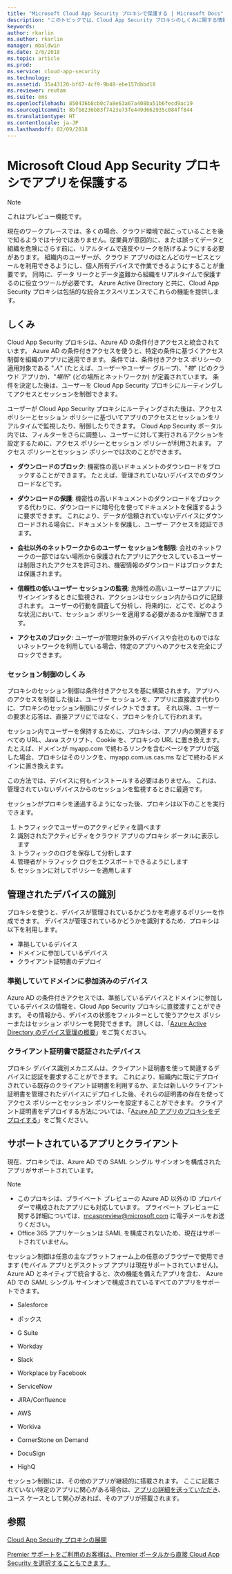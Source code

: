 ```yaml
---
title: "Microsoft Cloud App Security プロキシで保護する | Microsoft Docs"
description: "このトピックでは、Cloud App Security プロキシのしくみに関する情報を提供します。"
keywords: 
author: rkarlin
ms.author: rkarlin
manager: mbaldwin
ms.date: 2/6/2018
ms.topic: article
ms.prod: 
ms.service: cloud-app-security
ms.technology: 
ms.assetid: 35a43120-bf67-4cf9-9b48-ebe157dbbd18
ms.reviewer: reutam
ms.suite: ems
ms.openlocfilehash: 850436b8cb0c7a8e63a67a408ba51b6fecd9ac19
ms.sourcegitcommit: 8bfb8236b83f7423e73fe449d662935c084ff844
ms.translationtype: HT
ms.contentlocale: ja-JP
ms.lasthandoff: 02/09/2018
---
```

# <a name="protect-apps-with-microsoft-cloud-app-security-proxy"></a>Microsoft Cloud App Security プロキシでアプリを保護する

> [!NOTE]
> これはプレビュー機能です。


現在のワークプレースでは、多くの場合、クラウド環境で起こっていることを後で知るようでは十分ではありません。従業員が意図的に、または誤ってデータと組織を危険にさらす前に、リアルタイムで違反やリークを防げるようにする必要があります。 組織内のユーザーが、クラウド アプリのほとんどのサービスとツールを利用できるようにし、個人所有デバイスで作業できるようにすることが重要です。 同時に、データ リークとデータ盗難から組織をリアルタイムで保護するのに役立つツールが必要です。 Azure Active Directory と共に、Cloud App Security プロキシは包括的な統合エクスペリエンスでこれらの機能を提供します。

## <a name="how-it-works"></a>しくみ

Cloud App Security プロキシは、Azure AD の条件付きアクセスと統合されています。 Azure AD の条件付きアクセスを使うと、特定の条件に基づくアクセス制御を組織のアプリに適用できます。 条件では、条件付きアクセス ポリシーの適用対象である "*人*" (たとえば、ユーザーやユーザー グループ)、"*物*" (どのクラウド アプリか)、"*場所*" (どの場所とネットワークか) が定義されています。 条件を決定した後は、ユーザーを Cloud App Security プロキシにルーティングしてアクセスとセッションを制御できます。

ユーザーが Cloud App Security プロキシにルーティングされた後は、アクセス ポリシーとセッション ポリシーに基づいてアプリのアクセスとセッションをリアルタイムで監視したり、制御したりできます。 Cloud App Security ポータル内では、フィルターをさらに調整し、ユーザーに対して実行されるアクションを設定するために、アクセス ポリシーとセッション ポリシーが利用されます。 アクセス ポリシーとセッション ポリシーでは次のことができます。

-   **ダウンロードのブロック**: 機密性の高いドキュメントのダウンロードをブロックすることができます。 たとえば、管理されていないデバイスでのダウンロードなどです。

-   **ダウンロードの保護**: 機密性の高いドキュメントのダウンロードをブロックする代わりに、ダウンロードに暗号化を使ってドキュメントを保護するように要求できます。 これにより、データが信頼されていないデバイスにダウンロードされる場合に、ドキュメントを保護し、ユーザー アクセスを認証できます。 

-   **会社以外のネットワークからのユーザー セッションを制限**: 会社のネットワークの一部ではない場所から保護されたアプリにアクセスしているユーザーは制限されたアクセスを許可され、機密情報のダウンロードはブロックまたは保護されます。

-   **信頼性の低いユーザー セッションの監視**: 危険性の高いユーザーはアプリにサインインするときに監視され、アクションはセッション内からログに記録されます。 ユーザーの行動を調査して分析し、将来的に、どこで、どのような状況において、セッション ポリシーを適用する必要があるかを理解できます。 

- **アクセスのブロック**: ユーザーが管理対象外のデバイスや会社のものではないネットワークを利用している場合、特定のアプリへのアクセスを完全にブロックできます。


### <a name="how-session-control-works"></a>セッション制御のしくみ

プロキシのセッション制御は条件付きアクセスを基に構築されます。 アプリへのアクセスを制御した後は、ユーザー セッションを、アプリに直接渡す代わりに、プロキシのセッション制御にリダイレクトできます。 それ以降、ユーザーの要求と応答は、直接アプリにではなく、プロキシを介して行われます。

セッション内でユーザーを保持するために、プロキシは、アプリ内の関連するすべての URL、Java スクリプト、Cookie を、プロキシの URL に置き換えます。 たとえば、ドメインが myapp.com で終わるリンクを含むページをアプリが返した場合、プロキシはそのリンクを、myapp.com.us.cas.ms などで終わるドメインに置き換えます。 

この方法では、デバイスに何もインストールする必要はありません。 これは、管理されていないデバイスからのセッションを監視するときに最適です。 

セッションがプロキシを通過するようになった後、プロキシは以下のことを実行できます。
1. トラフィックでユーザーのアクティビティを調べます
3. 識別されたアクティビティをクラウド アプリのプロキシ ポータルに表示します
2. トラフィックのログを保存して分析します
3. 管理者がトラフィック ログをエクスポートできるようにします
4. セッションに対してポリシーを適用します

## <a name="managed-device-identification"></a>管理されたデバイスの識別

プロキシを使うと、デバイスが管理されているかどうかを考慮するポリシーを作成できます。 デバイスが管理されているかどうかを識別するため、プロキシは以下を利用します。

-   準拠しているデバイス 
-   ドメインに参加しているデバイス 
-   クライアント証明書のデプロイ
 
 
### <a name="compliant-and-domain-joined-devices"></a>準拠していてドメインに参加済みのデバイス
Azure AD の条件付きアクセスでは、準拠しているデバイスとドメインに参加しているデバイスの情報を、Cloud App Security プロキシに直接渡すことができます。 その情報から、デバイスの状態をフィルターとして使うアクセス ポリシーまたはセッション ポリシーを開発できます。
詳しくは、「[Azure Active Directory のデバイス管理の概要](https://docs.microsoft.com/azure/active-directory/device-management-introduction)」をご覧ください。 

### <a name="client-certificate-authenticated-devices"></a>クライアント証明書で認証されたデバイス

プロキシ デバイス識別メカニズムは、クライアント証明書を使って関連するデバイスに認証を要求することができます。 これにより、組織内に既にデプロイされている既存のクライアント証明書を利用するか、または新しいクライアント証明書を管理されたデバイスにデプロイした後、それらの証明書の存在を使ってアクセス ポリシーとセッション ポリシーを設定することができます。 クライアント証明書をデプロイする方法については、「[Azure AD アプリのプロキシをデプロイする](proxy-deployment-aad.md)」をご覧ください。
 
## <a name="supported-apps-and-clients"></a>サポートされているアプリとクライアント

現在、プロキシでは、Azure AD での SAML シングル サインオンを構成されたアプリがサポートされています。 

> [!NOTE]
> - このプロキシは、プライベート プレビューの Azure AD 以外の ID プロバイダーで構成されたアプリにも対応しています。 プライベート プレビューに関する詳細については、mcaspreview@microsoft.com に電子メールをお送りください。
> - Office 365 アプリケーションは SAML を構成されないため、現在はサポートされていません。

セッション制御は任意の主なプラットフォーム上の任意のブラウザーで使用できます (モバイル アプリとデスクトップ アプリは現在サポートされていません)。 Azure AD とネイティブで統合すると、次の機能を備えたアプリを含む、 Azure AD での SAML シングル サインオンで構成されているすべてのアプリをサポートできます。

-   Salesforce

-   ボックス

-   G Suite

-   Workday

-   Slack

-   Workplace by Facebook

-   ServiceNow

-   JIRA/Confluence

-   AWS

-   Workiva

-   CornerStone on Demand

-   DocuSign

-   HighQ 

セッション制御には、その他のアプリが継続的に搭載されます。 ここに記載されていない特定のアプリに関心がある場合は、[アプリの詳細を送っていただき](mailto:casfeedback@microsoft.com)、ユース ケースとして関心があれば、そのアプリが搭載されます。




## <a name="see-also"></a>参照  
[Cloud App Security プロキシの展開](proxy-deployment-aad.md)   

[Premier サポートをご利用のお客様は、Premier ポータルから直接 Cloud App Security を選択することもできます。](https://premier.microsoft.com/)  
  


